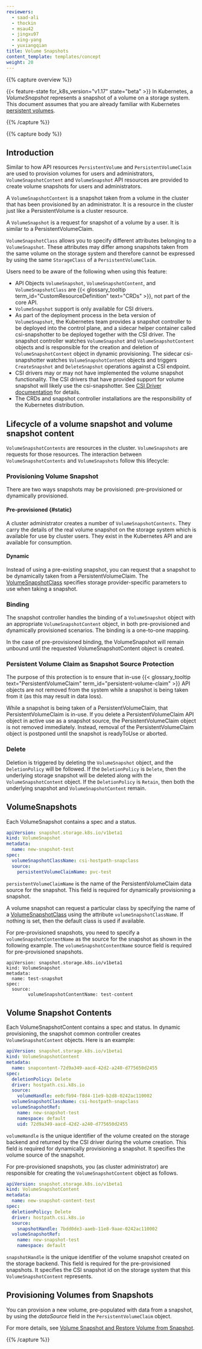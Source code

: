 ```yaml
---
reviewers:
  - saad-ali
  - thockin
  - msau42
  - jingxu97
  - xing-yang
  - yuxiangqian
title: Volume Snapshots
content_template: templates/concept
weight: 20
---
```


{{% capture overview %}}

{{< feature-state for_k8s_version="v1.17" state="beta" >}} In Kubernetes, a
_VolumeSnapshot_ represents a snapshot of a volume on a storage system. This
document assumes that you are already familiar with Kubernetes
[persistent volumes](/docs/concepts/storage/persistent-volumes/).

{{% /capture %}}

{{% capture body %}}

## Introduction

Similar to how API resources `PersistentVolume` and `PersistentVolumeClaim` are
used to provision volumes for users and administrators, `VolumeSnapshotContent`
and `VolumeSnapshot` API resources are provided to create volume snapshots for
users and administrators.

A `VolumeSnapshotContent` is a snapshot taken from a volume in the cluster that
has been provisioned by an administrator. It is a resource in the cluster just
like a PersistentVolume is a cluster resource.

A `VolumeSnapshot` is a request for snapshot of a volume by a user. It is
similar to a PersistentVolumeClaim.

`VolumeSnapshotClass` allows you to specify different attributes belonging to a
`VolumeSnapshot`. These attributes may differ among snapshots taken from the
same volume on the storage system and therefore cannot be expressed by using the
same `StorageClass` of a `PersistentVolumeClaim`.

Users need to be aware of the following when using this feature:

- API Objects `VolumeSnapshot`, `VolumeSnapshotContent`, and
  `VolumeSnapshotClass` are
  {{< glossary_tooltip term_id="CustomResourceDefinition" text="CRDs" >}}, not
  part of the core API.
- `VolumeSnapshot` support is only available for CSI drivers.
- As part of the deployment process in the beta version of `VolumeSnapshot`, the
  Kubernetes team provides a snapshot controller to be deployed into the control
  plane, and a sidecar helper container called csi-snapshotter to be deployed
  together with the CSI driver. The snapshot controller watches `VolumeSnapshot`
  and `VolumeSnapshotContent` objects and is responsible for the creation and
  deletion of `VolumeSnapshotContent` object in dynamic provisioning. The
  sidecar csi-snapshotter watches `VolumeSnapshotContent` objects and triggers
  `CreateSnapshot` and `DeleteSnapshot` operations against a CSI endpoint.
- CSI drivers may or may not have implemented the volume snapshot functionality.
  The CSI drivers that have provided support for volume snapshot will likely use
  the csi-snapshotter. See
  [CSI Driver documentation](https://kubernetes-csi.github.io/docs/) for
  details.
- The CRDs and snapshot controller installations are the responsibility of the
  Kubernetes distribution.

## Lifecycle of a volume snapshot and volume snapshot content

`VolumeSnapshotContents` are resources in the cluster. `VolumeSnapshots` are
requests for those resources. The interaction between `VolumeSnapshotContents`
and `VolumeSnapshots` follow this lifecycle:

### Provisioning Volume Snapshot

There are two ways snapshots may be provisioned: pre-provisioned or dynamically
provisioned.

#### Pre-provisioned {#static}

A cluster administrator creates a number of `VolumeSnapshotContents`. They carry
the details of the real volume snapshot on the storage system which is available
for use by cluster users. They exist in the Kubernetes API and are available for
consumption.

#### Dynamic

Instead of using a pre-existing snapshot, you can request that a snapshot to be
dynamically taken from a PersistentVolumeClaim. The
[VolumeSnapshotClass](/docs/concepts/storage/volume-snapshot-classes/) specifies
storage provider-specific parameters to use when taking a snapshot.

### Binding

The snapshot controller handles the binding of a `VolumeSnapshot` object with an
appropriate `VolumeSnapshotContent` object, in both pre-provisioned and
dynamically provisioned scenarios. The binding is a one-to-one mapping.

In the case of pre-provisioned binding, the VolumeSnapshot will remain unbound
until the requested VolumeSnapshotContent object is created.

### Persistent Volume Claim as Snapshot Source Protection

The purpose of this protection is to ensure that in-use
{{< glossary_tooltip text="PersistentVolumeClaim" term_id="persistent-volume-claim" >}}
API objects are not removed from the system while a snapshot is being taken from
it (as this may result in data loss).

While a snapshot is being taken of a PersistentVolumeClaim, that
PersistentVolumeClaim is in-use. If you delete a PersistentVolumeClaim API
object in active use as a snapshot source, the PersistentVolumeClaim object is
not removed immediately. Instead, removal of the PersistentVolumeClaim object is
postponed until the snapshot is readyToUse or aborted.

### Delete

Deletion is triggered by deleting the `VolumeSnapshot` object, and the
`DeletionPolicy` will be followed. If the `DeletionPolicy` is `Delete`, then the
underlying storage snapshot will be deleted along with the
`VolumeSnapshotContent` object. If the `DeletionPolicy` is `Retain`, then both
the underlying snapshot and `VolumeSnapshotContent` remain.

## VolumeSnapshots

Each VolumeSnapshot contains a spec and a status.

```yaml
apiVersion: snapshot.storage.k8s.io/v1beta1
kind: VolumeSnapshot
metadata:
  name: new-snapshot-test
spec:
  volumeSnapshotClassName: csi-hostpath-snapclass
  source:
    persistentVolumeClaimName: pvc-test
```

`persistentVolumeClaimName` is the name of the PersistentVolumeClaim data source
for the snapshot. This field is required for dynamically provisioning a
snapshot.

A volume snapshot can request a particular class by specifying the name of a
[VolumeSnapshotClass](/docs/concepts/storage/volume-snapshot-classes/) using the
attribute `volumeSnapshotClassName`. If nothing is set, then the default class
is used if available.

For pre-provisioned snapshots, you need to specify a `volumeSnapshotContentName`
as the source for the snapshot as shown in the following example. The
`volumeSnapshotContentName` source field is required for pre-provisioned
snapshots.

```
apiVersion: snapshot.storage.k8s.io/v1beta1
kind: VolumeSnapshot
metadata:
  name: test-snapshot
spec:
  source:
        volumeSnapshotContentName: test-content
```

## Volume Snapshot Contents

Each VolumeSnapshotContent contains a spec and status. In dynamic provisioning,
the snapshot common controller creates `VolumeSnapshotContent` objects. Here is
an example:

```yaml
apiVersion: snapshot.storage.k8s.io/v1beta1
kind: VolumeSnapshotContent
metadata:
  name: snapcontent-72d9a349-aacd-42d2-a240-d775650d2455
spec:
  deletionPolicy: Delete
  driver: hostpath.csi.k8s.io
  source:
    volumeHandle: ee0cfb94-f8d4-11e9-b2d8-0242ac110002
  volumeSnapshotClassName: csi-hostpath-snapclass
  volumeSnapshotRef:
    name: new-snapshot-test
    namespace: default
    uid: 72d9a349-aacd-42d2-a240-d775650d2455
```

`volumeHandle` is the unique identifier of the volume created on the storage
backend and returned by the CSI driver during the volume creation. This field is
required for dynamically provisioning a snapshot. It specifies the volume source
of the snapshot.

For pre-provisioned snapshots, you (as cluster administrator) are responsible
for creating the `VolumeSnapshotContent` object as follows.

```yaml
apiVersion: snapshot.storage.k8s.io/v1beta1
kind: VolumeSnapshotContent
metadata:
  name: new-snapshot-content-test
spec:
  deletionPolicy: Delete
  driver: hostpath.csi.k8s.io
  source:
    snapshotHandle: 7bdd0de3-aaeb-11e8-9aae-0242ac110002
  volumeSnapshotRef:
    name: new-snapshot-test
    namespace: default
```

`snapshotHandle` is the unique identifier of the volume snapshot created on the
storage backend. This field is required for the pre-provisioned snapshots. It
specifies the CSI snapshot id on the storage system that this
`VolumeSnapshotContent` represents.

## Provisioning Volumes from Snapshots

You can provision a new volume, pre-populated with data from a snapshot, by
using the _dataSource_ field in the `PersistentVolumeClaim` object.

For more details, see
[Volume Snapshot and Restore Volume from Snapshot](/docs/concepts/storage/persistent-volumes/#volume-snapshot-and-restore-volume-from-snapshot-support).

{{% /capture %}}
